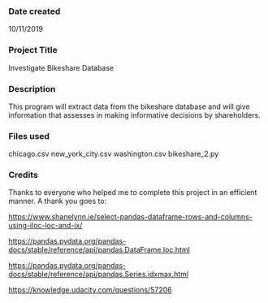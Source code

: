 ### Date created
10/11/2019

### Project Title
Investigate Bikeshare Database

### Description
This program will extract data from the bikeshare database and will give information
that assesses in making informative decisions by shareholders.

### Files used
chicago.csv
new_york_city.csv
washington.csv
bikeshare_2.py

### Credits
Thanks to everyone who helped me to complete this project in an efficient manner.
A thank you goes to:

https://www.shanelynn.ie/select-pandas-dataframe-rows-and-columns-using-iloc-loc-and-ix/

https://pandas.pydata.org/pandas-docs/stable/reference/api/pandas.DataFrame.loc.html

https://pandas.pydata.org/pandas-docs/stable/reference/api/pandas.Series.idxmax.html

https://knowledge.udacity.com/questions/57206
